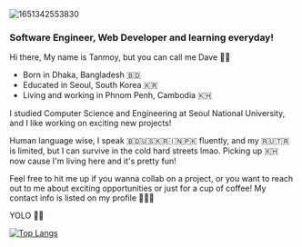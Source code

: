 ![1651342553830](https://user-images.githubusercontent.com/20808296/170642760-951cf48c-42be-4ab1-ad02-86ec9f93adc0.jpeg)



### Software Engineer, Web Developer and learning everyday!

Hi there, My name is Tanmoy, but you can call me Dave 🙌🏽

- Born in Dhaka, Bangladesh 🇧🇩
- Educated in Seoul, South Korea 🇰🇷
- Living and working in Phnom Penh, Cambodia 🇰🇭

I studied Computer Science and Engineering at Seoul National University, and I like working on exciting new projects!

Human language wise, I speak 🇧🇩🇺🇸🇰🇷🇮🇳🇵🇰 fluently, and my 🇷🇺🇹🇷 is limited, but I can survive in the cold hard streets lmao. Picking up 🇰🇭 now cause I'm living here and it's pretty fun!

Feel free to hit me up if you wanna collab on a project, or you want to reach out to me about exciting opportunities or just for a cup of coffee! My contact info is listed on my profile 👨🏽‍💻

YOLO 🙌🏽

[![Top Langs](https://github-readme-stats.vercel.app/api/top-langs/?username=devlightman&langs_count=15&layout=compact)](https://github.com/anuraghazra/github-readme-stats)

<!--
**devlightman/devlightman** is a ✨ _special_ ✨ repository because its `README.md` (this file) appears on your GitHub profile.

Here are some ideas to get you started:

- 🔭 I’m currently working on ...
- 🌱 I’m currently learning ...
- 👯 I’m looking to collaborate on ...
- 🤔 I’m looking for help with ...
- 💬 Ask me about ...
- 📫 How to reach me: ...
- 😄 Pronouns: ...
- ⚡ Fun fact: ...
-->
